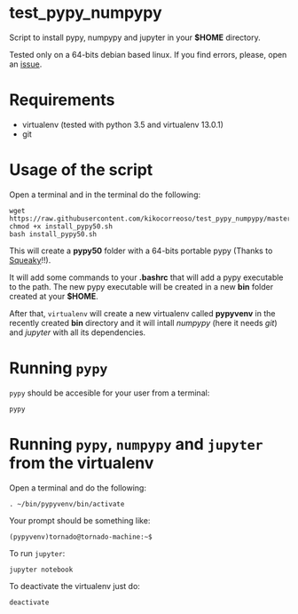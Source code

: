 # test_pypy_numpypy
Script to install pypy, numpypy and jupyter in your **$HOME** directory.

Tested only on a 64-bits debian based linux. If you find errors, please, open an [issue](https://github.com/kikocorreoso/test_pypy_numpypy/issues).

# Requirements

* virtualenv (tested with python 3.5 and virtualenv 13.0.1)
* git

# Usage of the script

Open a terminal and in the terminal do the following:

    wget https://raw.githubusercontent.com/kikocorreoso/test_pypy_numpypy/master/install_pypy50.sh
    chmod +x install_pypy50.sh
    bash install_pypy50.sh

This will create a **pypy50** folder with a 64-bits portable pypy (Thanks to [Squeaky](https://github.com/squeaky-pl/portable-pypy)!!).

It will add some commands to your **.bashrc** that will add a pypy executable to the path. The new pypy 
executable will be created in a new **bin** folder created at your **$HOME**.

After that, `virtualenv` will create a new virtualenv called **pypyvenv** in the recently created **bin** directory and it will intall *numpypy* (here it needs *git*) and *jupyter* with all its dependencies.

# Running `pypy`

`pypy` should be accesible for your user from a terminal:

    pypy

# Running `pypy`, `numpypy` and `jupyter` from the virtualenv

Open a terminal and do the following:

    . ~/bin/pypyvenv/bin/activate

Your prompt should be something like:

    (pypyvenv)tornado@tornado-machine:~$

To run `jupyter`:

    jupyter notebook

To deactivate the virtualenv just do:

    deactivate
